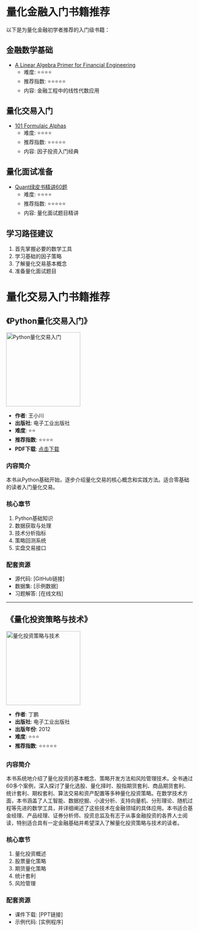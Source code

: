 # 量化金融入门书籍推荐

以下是为量化金融初学者推荐的入门级书籍：

## 金融数学基础

- [A Linear Algebra Primer for Financial Engineering](金融数学/A%20Linear%20Algebra%20Primer%20for%20Financial%20Engineering/index.md)
  - 难度: ⭐⭐⭐⭐
  - 推荐指数: ⭐⭐⭐⭐⭐
  - 内容: 金融工程中的线性代数应用

## 量化交易入门

- [101 Formulaic Alphas](量化交易/101%20Formulaic%20Alphas%20-%20arXiv.org/index.md)
  - 难度: ⭐⭐⭐⭐
  - 推荐指数: ⭐⭐⭐⭐⭐
  - 内容: 因子投资入门经典

## 量化面试准备

- [Quant绿皮书精讲60题](量化面试/Quant绿皮书精讲60题/index.md)
  - 难度: ⭐⭐⭐⭐
  - 推荐指数: ⭐⭐⭐⭐⭐
  - 内容: 量化面试题目精讲

## 学习路径建议

1. 首先掌握必要的数学工具
2. 学习基础的因子策略
3. 了解量化交易基本概念
4. 准备量化面试题目

# 量化交易入门书籍推荐

## 《Python量化交易入门》

<img src="../images/python-quant-intro.jpg" alt="Python量化交易入门" width="200"/>

- **作者**: 王小川
- **出版社**: 电子工业出版社
- **难度**: ⭐⭐
- **推荐指数**: ⭐⭐⭐⭐
- **PDF下载**: [点击下载](https://quant-wiki.com/pdf/python-quant-intro.pdf)

### 内容简介

本书从Python基础开始，逐步介绍量化交易的核心概念和实践方法。适合零基础的读者入门量化交易。

### 核心章节

1. Python基础知识
2. 数据获取与处理
3. 技术分析指标
4. 策略回测系统
5. 实盘交易接口

### 配套资源

- 源代码: [GitHub链接]
- 数据集: [示例数据]
- 习题解答: [在线文档]

---

## 《量化投资策略与技术》

<img src="../images/quant-strategy.jpg" alt="量化投资策略与技术" width="200"/>

- **作者**: 丁鹏
- **出版社**: 电子工业出版社
- **出版年份**: 2012
- **难度**: ⭐⭐⭐
- **推荐指数**: ⭐⭐⭐⭐⭐

### 内容简介

本书系统地介绍了量化投资的基本概念、策略开发方法和风险管理技术。全书通过60多个案例，深入探讨了量化选股、量化择时、股指期货套利、商品期货套利、统计套利、期权套利、算法交易和资产配置等多种量化投资策略。在数学技术方面，本书涵盖了人工智能、数据挖掘、小波分析、支持向量机、分形理论、随机过程等先进的数学工具，并详细阐述了这些技术在金融领域的具体应用。本书适合基金经理、产品经理、证券分析师、投资总监及有志于从事金融投资的各界人士阅读，特别适合具有一定金融基础并希望深入了解量化投资策略与技术的读者。

### 核心章节

1. 量化投资概述
2. 股票量化策略
3. 期货量化策略
4. 统计套利
5. 风险管理

### 配套资源

- 课件下载: [PPT链接]
- 示例代码: [实例程序]